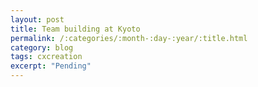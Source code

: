 ```yaml
---
layout: post
title: Team building at Kyoto
permalink: /:categories/:month-:day-:year/:title.html
category: blog
tags: cxcreation
excerpt: "Pending"
---
```

